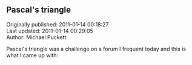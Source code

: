 ## Pascal's triangle  
Originally published: 2011-01-14 00:18:27  
Last updated: 2011-01-14 00:29:05  
Author: Michael Puckett  
  
Pascal's triangle was a challenge on a forum I frequent today and this is what I came up with: